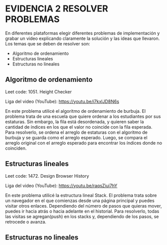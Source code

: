# EVIDENCIA 2 RESOLVER PROBLEMAS

En diferentes plataformas elegir diferentes problemas de implementación y grabar un video explicando claramente la solución y las ideas que llevaron. Los temas que se deben de resolver son:
- Algoritmo de ordenamiento
- Estructuras lineales
- Estructuras no lineales

## Algoritmo de ordenamiento
Leet code: 1051. Height Checker

Liga del video (YouTube): https://youtu.be/i7kxlJD8N6s

En este problema utilicé el algoritmo de ordenamiento de burbuja. El problema trata de una escuela que quiere ordenar a los estudiantes por sus estaturas. Sin embargo, la fila está desordenada, y quieren saber la cantidad de índices en los que el valor no coincide con la fila esperada. Para resolverlo, se ordena el arreglo de estaturas con el algoritmo de burbuja y se guarda como el arreglo esperado. Luego, se compara el arreglo original con el arreglo esperado para encontrar los índices donde no coinciden.
## Estructuras lineales
Leet code: 1472. Design Browser History

Liga del video (YouTube): https://youtu.be/raqsZiui7hY

En este problema utilicé la estructura lineal Stack. El problema trata sobre un navegador en el que comienzas desde una página principal y puedes visitar otros enlaces. Dependiendo del número de pasos que quieras mover, puedes ir hacia atrás o hacia adelante en el historial. Para resolverlo, todas las visitas se agregan(push) en los stacks y, dependiendo de los pasos, se retrocede o avanza.
## Estructuras no lineales
